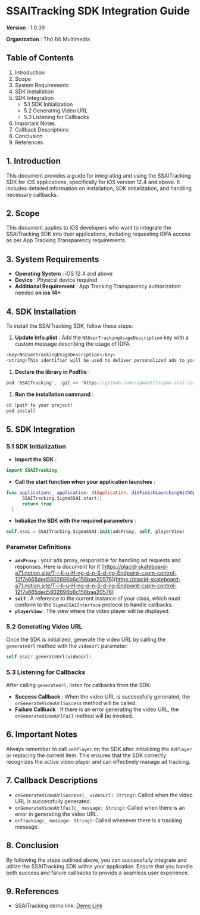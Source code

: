 # SSAITracking SDK Integration Guide

 **Version** : 1.0.39

**Organization** : Thủ Đô Multimedia

## Table of Contents

1. Introduction
2. Scope
3. System Requirements
4. SDK Installation
5. SDK Integration
   * 5.1 SDK Initialization
   * 5.2 Generating Video URL
   * 5.3 Listening for Callbacks
6. Important Notes
7. Callback Descriptions
8. Conclusion
9. References

## 1. Introduction

This document provides a guide for integrating and using the SSAITracking SDK for iOS applications, specifically for iOS version 12.4 and above. It includes detailed information on installation, SDK initialization, and handling necessary callbacks.

## 2. Scope

This document applies to iOS developers who want to integrate the SSAITracking SDK into their applications, including requesting IDFA access as per App Tracking Transparency requirements.

## 3. System Requirements

* **Operating System** : iOS 12.4 and above
* **Device** : Physical device required
* **Additional Requirement** : App Tracking Transparency authorization needed **on ios 14+**

## 4. SDK Installation

To install the SSAITracking SDK, follow these steps:

1. **Update Info.plist** :
   Add the `NSUserTrackingUsageDescription` key with a custom message describing the usage of IDFA:

```swift
<key>NSUserTrackingUsageDescription</key>
<string>This identifier will be used to deliver personalized ads to you.</string>
```

1. **Declare the library in Podfile** :

```swift
pod 'SSAITracking', :git => 'https://github.com/sigmaott/sigma-ssai-ios.git', :tag => '1.0.39'
```

1. **Run the installation command** :

```swift
cd [path to your project]
pod install
```

## 5. SDK Integration

### 5.1 SDK Initialization

* **Import the SDK** :

```swift
import SSAITracking
```

* **Call the start function when your application launches** :

```swift
func application(_ application: UIApplication, didFinishLaunchingWithOptions launchOptions: [UIApplication.LaunchOptionsKey: Any]?) -> Bool {
      SSAITracking.SigmaSSAI.start()
      return true
  }
```

* **Initialize the SDK with the required parameters** :

```swift
self.ssai = SSAITracking.SigmaSSAI.init(adsProxy, self, playerView)
```

### Parameter Definitions

* **`adsProxy`** : your ads proxy, responsible for handling ad requests and responses. Here is document for it [https://placid-skateboard-a71.notion.site/T-i-li-u-H-ng-d-n-S-d-ng-Endpoint-cspm-control-12f7a665ded5802696b6c156bae20576](https://placid-skateboard-a71.notion.site/T-i-li-u-H-ng-d-n-S-d-ng-Endpoint-cspm-control-12f7a665ded5802696b6c156bae20576)
* **`self`** : A reference to the current instance of your class, which must conform to the `SigmaSSAIInterface` protocol to handle callbacks.
* **`playerView`** : The view where the video player will be displayed.

### 5.2 Generating Video URL

Once the SDK is initialized, generate the video URL by calling the `generateUrl` method with the `videoUrl` parameter:

```swift
self.ssai?.generateUrl(videoUrl)
```

### 5.3 Listening for Callbacks

After calling `generateUrl`, listen for callbacks from the SDK:

* **Success Callback** :
  When the video URL is successfully generated, the `onGenerateVideoUrlSuccess` method will be called.
* **Failure Callback** :
  If there is an error generating the video URL, the `onGenerateVideoUrlFail` method will be invoked.

## 6. Important Notes

Always remember to call `setPlayer` on the SDK after initializing the `AVPlayer` or replacing the current item. This ensures that the SDK correctly recognizes the active video player and can effectively manage ad tracking.

## 7. Callback Descriptions

* `onGenerateVideoUrlSuccess(_ videoUrl: String)`: Called when the video URL is successfully generated.
* `onGenerateVideoUrlFail(_ message: String)`: Called when there is an error in generating the video URL.
* `onTracking(_ message: String)`: Called whenever there is a tracking message.

## 8. Conclusion

By following the steps outlined above, you can successfully integrate and utilize the SSAITracking SDK within your application. Ensure that you handle both success and failure callbacks to provide a seamless user experience.

## 9. References

* SSAITracking demo link: [Demo Link](https://github.com/sigmaott/sigma-ssai-avplayer-sdk)
